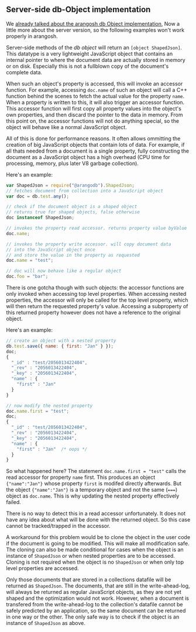 Server-side db-Object implementation
------------------------------------

We [already talked about the arangosh db Object implementation](../GettingStarted/Arangosh.md), Now a little more about the server version, so the following examples won't work properly in arangosh.

Server-side methods of the *db object* will return an `[object ShapedJson]`. This datatype is a very lightweight JavaScript object that contains an internal pointer to where the document data are actually stored in memory or on disk. Especially this is not a fullblown copy of the document's complete data. 

When such an object's property is accessed, this will invoke an accessor function. For example, accessing `doc.name` of such an object will call a C++ function behind the scenes to fetch the actual value for the property `name`. When a property is written to this, it will also trigger an accessor function. This accessor function will first copy all property values into the object's own properties, and then discard the pointer to the data in memory. From this point on, the accessor functions will not do anything special, so the object will behave like a normal JavaScript object.

All of this is done for performance reasons. It often allows ommitting the creation of big JavaScript objects that contain lots of data. For example, if all thats needed from a document is a single property, fully constructing the document as a JavaScript object has a high overhead (CPU time for processing, memory, plus later V8 garbage collection).

Here's an example:
```js
var ShapedJson = require("@arangodb").ShapedJson;
// fetches document from collection into a JavaScript object
var doc = db.test.any(); 

// check if the document object is a shaped object
// returns true for shaped objects, false otherwise
doc instanceof ShapedJson; 

// invokes the property read accessor. returns property value byValue
doc.name; 

// invokes the property write accessor. will copy document data
// into the JavaScript object once
// and store the value in the property as requested
doc.name = "test"; 

// doc will now behave like a regular object 
doc.foo = "bar"; 
```

There is one gotcha though with such objects: the accessor functions are only invoked when accessing top level properties. When accessing nested properties, the accessor will only be called for the top level property, which will then return the requested property's value. Accessing a subproperty of this returned property however does not have a reference to the original object.

Here's an example:

```js
// create an object with a nested property
db.test.save({ name: { first: "Jan" } });
doc;
{ 
  "_id" : "test/2056013422404", 
  "_rev" : "2056013422404", 
  "_key" : "2056013422404", 
  "name" : { 
    "first" : "Jan" 
  } 
}

// now modify the nested property
doc.name.first = "test";
doc;
{ 
  "_id" : "test/2056013422404", 
  "_rev" : "2056013422404", 
  "_key" : "2056013422404", 
  "name" : { 
    "first" : "Jan"  /* oops */
  } 
}
```

So what happened here? The statement `doc.name.first = "test"` calls the read accessor for property `name` first. This produces an object `{"name":"Jan"}` whose property `first` is modifed directly afterwards. But the object `{"name":"Jan"}` is a temporary object and not the same (`===`) object as `doc.name`. This is why updating the nested property effectively failed.

There is no way to detect this in a read accessor unfortunately. It does not have any idea about what will be done with the returned object. So this case cannot be tracked/trapped in the accessor.

A workaround for this problem would be to clone the object in the user code if the document is going to be modified. This will make all modification safe. The cloning can also be made conditional for cases when the object is an instance of `ShapedJson` or when nested properties are to be accessed. Cloning is not required when the object is no `ShapedJson` or when only top level properties are accessed.

Only those documents that are stored in a collections datafile will be returned as `ShapedJson`. The documents, that are still in the write-ahead-log, will always be returned as regular JavaScript objects, as they are not yet shaped and the optimization would not work. However, when a document is transfered from the write-ahead-log to the collection's datafile cannot be safely predicted by an application, so the same document can be returned in one way or the other. The only safe way is to check if the object is an instance of `ShapedJson` as above.
